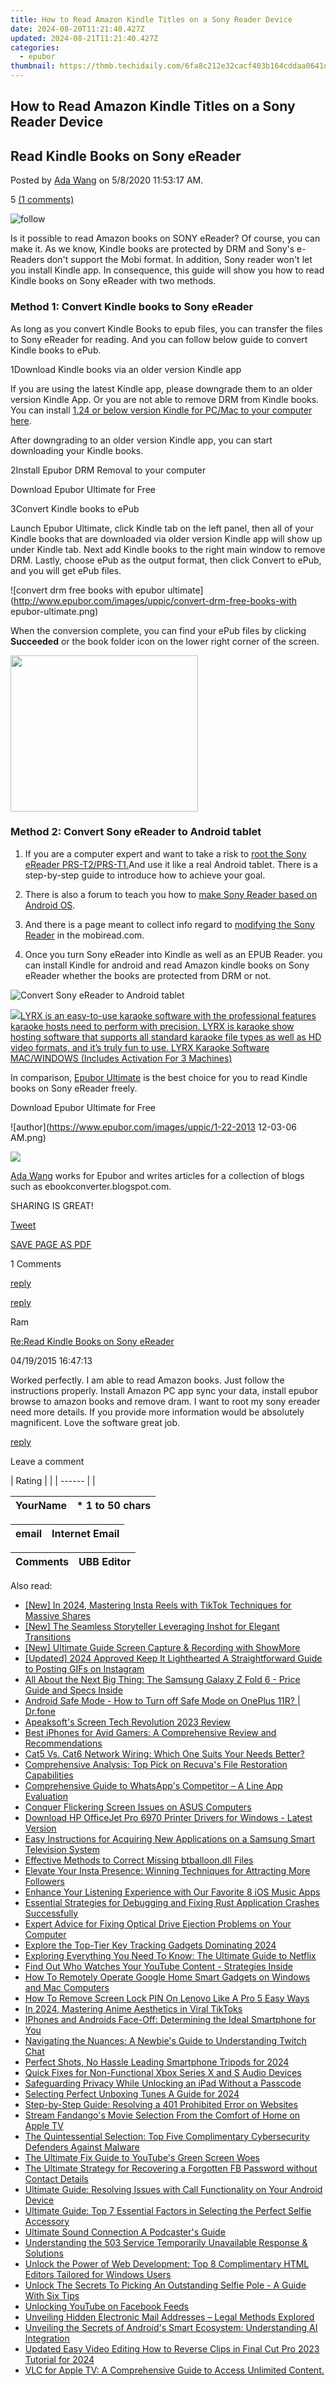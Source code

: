 ```yaml
---
title: How to Read Amazon Kindle Titles on a Sony Reader Device
date: 2024-08-20T11:21:40.427Z
updated: 2024-08-21T11:21:40.427Z
categories:
  - epubor
thumbnail: https://thmb.techidaily.com/6fa8c212e32cacf403b164cddaa0641d8c8c9740158f0e616afbd57801dea413.jpg
---
```


## How to Read Amazon Kindle Titles on a Sony Reader Device

## Read Kindle Books on Sony eReader

Posted by [Ada Wang](https://plus.google.com/+AdaWang/posts) on 5/8/2020 11:53:17 AM.

5 [(1 comments)](http://www.epubor.com/#comment-area) 



![follow](http://www.epubor.com/images/follow.png)

Is it possible to read Amazon books on SONY eReader? Of course, you can make it. As we know, Kindle books are protected by DRM and Sony's e-Readers don't support the Mobi format. In addition, Sony reader won't let you install Kindle app. In consequence, this guide will show you how to read Kindle books on Sony eReader with two methods.

### Method 1: Convert Kindle books to Sony eReader

As long as you convert Kindle Books to epub files, you can transfer the files to Sony eReader for reading. And you can follow below guide to convert Kindle books to ePub.

1Download Kindle books via an older version Kindle app

If you are using the latest Kindle app, please downgrade them to an older version Kindle App. Or you are not able to remove DRM from Kindle books. You can install [1.24 or below version Kindle for PC/Mac to your computer here](https://tools.techidaily.com/epubor/products/). 

After downgrading to an older version Kindle app, you can start downloading your Kindle books.

2Install Epubor DRM Removal to your computer

Download Epubor Ultimate for Free

[](https://tools.techidaily.com/epubor/ultimate/) [](https://tools.techidaily.com/epubor/ultimate/) 

3Convert Kindle books to ePub

Launch Epubor Ultimate, click Kindle tab on the left panel, then all of your Kindle books that are downloaded via older version Kindle app will show up under Kindle tab. Next add Kindle books to the right main window to remove DRM. Lastly, choose ePub as the output format, then click Convert to ePub, and you will get ePub files. 

![convert drm free books with epubor ultimate](http://www.epubor.com/images/uppic/convert-drm-free-books-with epubor-ultimate.png)

When the conversion complete, you can find your ePub files by clicking **Succeeded** or the book folder icon on the lower right corner of the screen. 

<!-- affiliate ads begin -->
<a href="https://modlily.sjv.io/c/5597632/2072819/17059" target="_top" id="2072819"><img src="//a.impactradius-go.com/display-ad/17059-2072819" border="0" alt="" width="300" height="250"/></a><img height="0" width="0" src="https://imp.pxf.io/i/5597632/2072819/17059" style="position:absolute;visibility:hidden;" border="0" />
<!-- affiliate ads end -->
### Method 2: Convert Sony eReader to Android tablet

1) If you are a computer expert and want to take a risk to [root the Sony eReader PRS-T2/PRS-T1\.](http://www.the-digital-reader.com/2012/10/10/sony-reader-prs-t2-hacked-not-yet-stable-enough-for-prime-time/?utm%5Fsource=feedburner&utm%5Fmedium=feed&utm%5Fcampaign=Feed%3A+TheDigitalReader+%28The+Digital+Reader%29#.U0UX3fmSzh5)And use it like a real Android tablet. There is a step-by-step guide to introduce how to achieve your goal.

2) There is also a forum to teach you how to [make Sony Reader based on Android OS](http://www.the-ebook.org/forum/viewtopic.php?t=25360&sid=f2009c71a690d414805e288e6ac0c992).

3) And there is a page meant to collect info regard to [modifying the Sony Reader](http://wiki.mobileread.com/wiki/PRST1%5FRooting%5Fand%5FTweaks#Rupor.27s%5FRoot%5FPackage) in the mobiread.com.

4) Once you turn Sony eReader into Kindle as well as an EPUB Reader. you can install Kindle for android and read Amazon kindle books on Sony eReader whether the books are protected from DRM or not.

![Convert Sony eReader to Android tablet](http://www.epubor.com/images/uppic/Convert-Sony-eReader-to-Android-tablet.jpg)

<!-- affiliate ads begin -->
<a href="https://shop.pcdj.com/order/checkout.php?PRODS=4698998&QTY=1&AFFILIATE=108875&CART=1"> <img src="https://secure.avangate.com/images/merchant/47f4b6321e9fd8e8f7326a6adc1a7c1e/products/MacBook_Pro_lyrx-withsinger-tv.png" border="0">LYRX is an easy-to-use karaoke software with the professional features karaoke hosts need to perform with precision. LYRX is karaoke show hosting software that supports all standard karaoke file types as well as HD video formats, and it’s truly fun to use. 
LYRX Karaoke Software MAC/WINDOWS (Includes Activation For 3 Machines)</a>
<!-- affiliate ads end -->
In comparison, [Epubor Ultimate](https://tools.techidaily.com/epubor/ultimate/) is the best choice for you to read Kindle books on Sony eReader freely. 

Download Epubor Ultimate for Free

[](https://tools.techidaily.com/epubor/ultimate/) [](https://tools.techidaily.com/epubor/ultimate/) 

![author](https://www.epubor.com/images/uppic/1-22-2013 12-03-06 AM.png)

<!-- affiliate ads begin -->
<a href="https://shop.manycam.com/order/checkout.php?PRODS=17728032&QTY=1&AFFILIATE=108875&CART=1"><img src="https://secure.avangate.com/images/merchant/8230bea7d54bcdf99cdfe85cb07313d5/mcaffbanner920x120.png" border="0"></a>
<!-- affiliate ads end -->
[Ada Wang](https://plus.google.com/+AdaWang/posts) works for Epubor and writes articles for a collection of blogs such as ebookconverter.blogspot.com.

SHARING IS GREAT!

[Tweet](https://twitter.com/share) 

[SAVE PAGE AS PDF](https://tools.techidaily.com/epubor/reader/) 



1 Comments

[reply](https://tools.techidaily.com/epubor/products/) 

[reply](https://tools.techidaily.com/epubor/products/) 

Ram

[Re:Read Kindle Books on Sony eReader](https://tools.techidaily.com/epubor/products/)

04/19/2015 16:47:13

Worked perfectly. I am able to read Amazon books. Just follow the instructions properly. Install Amazon PC app sync your data, install epubor browse to amazon books and remove dram. I want to root my sony ereader need more details. If you provide more information would be absolutely magnificent. Love the software great job.

[reply](https://tools.techidaily.com/epubor/products/) 

Leave a comment

| Rating |  |
| ------ |  |

| YourName | \*  1 to 50 chars |
| -------- | ----------------- |

| email | Internet Email |
| ----- | -------------- |

| Comments | UBB Editor |
| -------- | ---------- |

<ins class="adsbygoogle"
     style="display:block"
     data-ad-format="autorelaxed"
     data-ad-client="ca-pub-7571918770474297"
     data-ad-slot="1223367746"></ins>



<ins class="adsbygoogle"
     style="display:block"
     data-ad-client="ca-pub-7571918770474297"
     data-ad-slot="8358498916"
     data-ad-format="auto"
     data-full-width-responsive="true"></ins>

<span class="atpl-alsoreadstyle">Also read:</span>
<div><ul>
<li><a href="https://instagram-videos.techidaily.com/new-in-2024-mastering-insta-reels-with-tiktok-techniques-for-massive-shares/"><u>[New] In 2024, Mastering Insta Reels with TikTok Techniques for Massive Shares</u></a></li>
<li><a href="https://some-skills.techidaily.com/new-the-seamless-storyteller-leveraging-inshot-for-elegant-transitions/"><u>[New] The Seamless Storyteller  Leveraging Inshot for Elegant Transitions</u></a></li>
<li><a href="https://video-screen-grab.techidaily.com/new-ultimate-guide-screen-capture-and-recording-with-showmore/"><u>[New] Ultimate Guide  Screen Capture & Recording with ShowMore</u></a></li>
<li><a href="https://instagram-video-recordings.techidaily.com/updated-2024-approved-keep-it-lighthearted-a-straightforward-guide-to-posting-gifs-on-instagram/"><u>[Updated] 2024 Approved  Keep It Lighthearted  A Straightforward Guide to Posting GIFs on Instagram</u></a></li>
<li><a href="https://tech-recovery.techidaily.com/1722891449573-all-about-the-next-big-thing-the-samsung-galaxy-z-fold-6-price-guide-and-specs-inside/"><u>All About the Next Big Thing: The Samsung Galaxy Z Fold 6 - Price Guide and Specs Inside</u></a></li>
<li><a href="https://howto.techidaily.com/android-safe-mode-how-to-turn-off-safe-mode-on-oneplus-11r-drfone-by-drfone-fix-android-problems-fix-android-problems/"><u>Android Safe Mode - How to Turn off Safe Mode on OnePlus 11R? | Dr.fone</u></a></li>
<li><a href="https://screen-recording.techidaily.com/apeaksofts-screen-tech-revolution-2023-review/"><u>Apeaksoft's Screen Tech Revolution  2023 Review</u></a></li>
<li><a href="https://tech-recovery.techidaily.com/best-iphones-for-avid-gamers-a-comprehensive-review-and-recommendations/"><u>Best iPhones for Avid Gamers: A Comprehensive Review and Recommendations</u></a></li>
<li><a href="https://tech-recovery.techidaily.com/cat5-vs-cat6-network-wiring-which-one-suits-your-needs-better/"><u>Cat5 Vs. Cat6 Network Wiring: Which One Suits Your Needs Better?</u></a></li>
<li><a href="https://tech-recovery.techidaily.com/comprehensive-analysis-top-pick-on-recuvas-file-restoration-capabilities/"><u>Comprehensive Analysis: Top Pick on Recuva's File Restoration Capabilities</u></a></li>
<li><a href="https://tech-recovery.techidaily.com/comprehensive-guide-to-whatsapps-competitor-a-line-app-evaluation/"><u>Comprehensive Guide to WhatsApp's Competitor – A Line App Evaluation</u></a></li>
<li><a href="https://graphic-issues.techidaily.com/conquer-flickering-screen-issues-on-asus-computers/"><u>Conquer Flickering Screen Issues on ASUS Computers</u></a></li>
<li><a href="https://tech-recovery.techidaily.com/download-hp-officejet-pro-6970-printer-drivers-for-windows-latest-version/"><u>Download HP OfficeJet Pro 6970 Printer Drivers for Windows - Latest Version</u></a></li>
<li><a href="https://tech-recovery.techidaily.com/easy-instructions-for-acquiring-new-applications-on-a-samsung-smart-television-system/"><u>Easy Instructions for Acquiring New Applications on a Samsung Smart Television System</u></a></li>
<li><a href="https://tech-recovery.techidaily.com/effective-methods-to-correct-missing-btballoondll-files/"><u>Effective Methods to Correct Missing btballoon.dll Files</u></a></li>
<li><a href="https://tech-recovery.techidaily.com/elevate-your-insta-presence-winning-techniques-for-attracting-more-followers/"><u>Elevate Your Insta Presence: Winning Techniques for Attracting More Followers</u></a></li>
<li><a href="https://tech-recovery.techidaily.com/enhance-your-listening-experience-with-our-favorite-8-ios-music-apps/"><u>Enhance Your Listening Experience with Our Favorite 8 iOS Music Apps</u></a></li>
<li><a href="https://program-issues.techidaily.com/essential-strategies-for-debugging-and-fixing-rust-application-crashes-successfully/"><u>Essential Strategies for Debugging and Fixing Rust Application Crashes Successfully</u></a></li>
<li><a href="https://tech-recovery.techidaily.com/expert-advice-for-fixing-optical-drive-ejection-problems-on-your-computer/"><u>Expert Advice for Fixing Optical Drive Ejection Problems on Your Computer</u></a></li>
<li><a href="https://tech-recovery.techidaily.com/explore-the-top-tier-key-tracking-gadgets-dominating-2024/"><u>Explore the Top-Tier Key Tracking Gadgets Dominating 2024</u></a></li>
<li><a href="https://tech-recovery.techidaily.com/exploring-everything-you-need-to-know-the-ultimate-guide-to-netflix/"><u>Exploring Everything You Need To Know: The Ultimate Guide to Netflix</u></a></li>
<li><a href="https://tech-recovery.techidaily.com/find-out-who-watches-your-youtube-content-strategies-inside/"><u>Find Out Who Watches Your YouTube Content - Strategies Inside</u></a></li>
<li><a href="https://tech-recovery.techidaily.com/how-to-remotely-operate-google-home-smart-gadgets-on-windows-and-mac-computers/"><u>How To Remotely Operate Google Home Smart Gadgets on Windows and Mac Computers</u></a></li>
<li><a href="https://android-unlock.techidaily.com/how-to-remove-screen-lock-pin-on-lenovo-like-a-pro-5-easy-ways-by-drfone-android/"><u>How To Remove Screen Lock PIN On Lenovo Like A Pro 5 Easy Ways</u></a></li>
<li><a href="https://tiktok-clips.techidaily.com/in-2024-mastering-anime-aesthetics-in-viral-tiktoks/"><u>In 2024, Mastering Anime Aesthetics in Viral TikToks</u></a></li>
<li><a href="https://tech-recovery.techidaily.com/iphones-and-androids-face-off-determining-the-ideal-smartphone-for-you/"><u>IPhones and Androids Face-Off: Determining the Ideal Smartphone for You</u></a></li>
<li><a href="https://tech-recovery.techidaily.com/navigating-the-nuances-a-newbies-guide-to-understanding-twitch-chat/"><u>Navigating the Nuances: A Newbie's Guide to Understanding Twitch Chat</u></a></li>
<li><a href="https://extra-skills.techidaily.com/perfect-shots-no-hassle-leading-smartphone-tripods-for-2024/"><u>Perfect Shots, No Hassle  Leading Smartphone Tripods for 2024</u></a></li>
<li><a href="https://tech-recovery.techidaily.com/quick-fixes-for-non-functional-xbox-series-x-and-s-audio-devices/"><u>Quick Fixes for Non-Functional Xbox Series X and S Audio Devices</u></a></li>
<li><a href="https://tech-recovery.techidaily.com/safeguarding-privacy-while-unlocking-an-ipad-without-a-passcode/"><u>Safeguarding Privacy While Unlocking an iPad Without a Passcode</u></a></li>
<li><a href="https://extra-guidance.techidaily.com/selecting-perfect-unboxing-tunes-a-guide-for-2024/"><u>Selecting Perfect Unboxing Tunes  A Guide for 2024</u></a></li>
<li><a href="https://tech-recovery.techidaily.com/step-by-step-guide-resolving-a-401-prohibited-error-on-websites/"><u>Step-by-Step Guide: Resolving a 401 Prohibited Error on Websites</u></a></li>
<li><a href="https://tech-recovery.techidaily.com/stream-fandangos-movie-selection-from-the-comfort-of-home-on-apple-tv/"><u>Stream Fandango's Movie Selection From the Comfort of Home on Apple TV</u></a></li>
<li><a href="https://tech-recovery.techidaily.com/the-quintessential-selection-top-five-complimentary-cybersecurity-defenders-against-malware/"><u>The Quintessential Selection: Top Five Complimentary Cybersecurity Defenders Against Malware</u></a></li>
<li><a href="https://graphic-issues.techidaily.com/the-ultimate-fix-guide-to-youtubes-green-screen-woes/"><u>The Ultimate Fix Guide to YouTube's Green Screen Woes</u></a></li>
<li><a href="https://tech-recovery.techidaily.com/the-ultimate-strategy-for-recovering-a-forgotten-fb-password-without-contact-details/"><u>The Ultimate Strategy for Recovering a Forgotten FB Password without Contact Details</u></a></li>
<li><a href="https://tech-recovery.techidaily.com/ultimate-guide-resolving-issues-with-call-functionality-on-your-android-device/"><u>Ultimate Guide: Resolving Issues with Call Functionality on Your Android Device</u></a></li>
<li><a href="https://tech-recovery.techidaily.com/ultimate-guide-top-7-essential-factors-in-selecting-the-perfect-selfie-accessory/"><u>Ultimate Guide: Top 7 Essential Factors in Selecting the Perfect Selfie Accessory</u></a></li>
<li><a href="https://extra-lessons.techidaily.com/ultimate-sound-connection-a-podcasters-guide/"><u>Ultimate Sound Connection  A Podcaster's Guide</u></a></li>
<li><a href="https://tech-recovery.techidaily.com/understanding-the-503-service-temporarily-unavailable-response-and-solutions/"><u>Understanding the 503 Service Temporarily Unavailable Response & Solutions</u></a></li>
<li><a href="https://tech-recovery.techidaily.com/unlock-the-power-of-web-development-top-8-complimentary-html-editors-tailored-for-windows-users/"><u>Unlock the Power of Web Development: Top 8 Complimentary HTML Editors Tailored for Windows Users</u></a></li>
<li><a href="https://tech-recovery.techidaily.com/unlock-the-secrets-to-picking-an-outstanding-selfie-pole-a-guide-with-six-tips/"><u>Unlock The Secrets To Picking An Outstanding Selfie Pole - A Guide With Six Tips</u></a></li>
<li><a href="https://facebook-clips.techidaily.com/unlocking-youtube-on-facebook-feeds/"><u>Unlocking YouTube on Facebook Feeds</u></a></li>
<li><a href="https://tech-recovery.techidaily.com/unveiling-hidden-electronic-mail-addresses-legal-methods-explored/"><u>Unveiling Hidden Electronic Mail Addresses – Legal Methods Explored</u></a></li>
<li><a href="https://tech-recovery.techidaily.com/unveiling-the-secrets-of-androids-smart-ecosystem-understanding-ai-integration/"><u>Unveiling the Secrets of Android's Smart Ecosystem: Understanding AI Integration</u></a></li>
<li><a href="https://ai-video-tools.techidaily.com/updated-easy-video-editing-how-to-reverse-clips-in-final-cut-pro-2023-tutorial-for-2024/"><u>Updated Easy Video Editing How to Reverse Clips in Final Cut Pro 2023 Tutorial for 2024</u></a></li>
<li><a href="https://tech-recovery.techidaily.com/vlc-for-apple-tv-a-comprehensive-guide-to-access-unlimited-content/"><u>VLC for Apple TV: A Comprehensive Guide to Access Unlimited Content.</u></a></li>
</ul></div>
